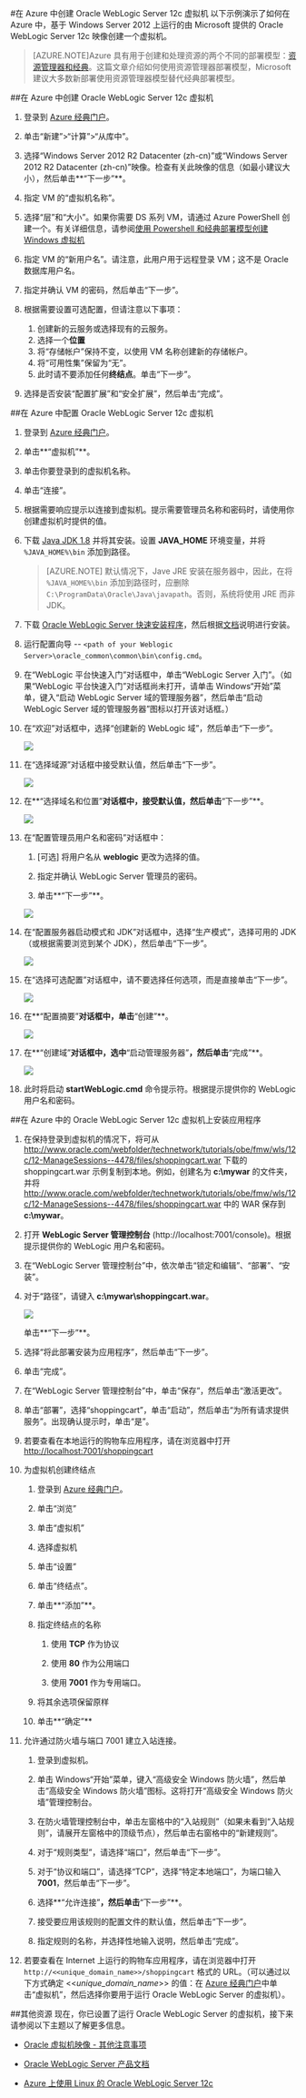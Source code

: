 <properties
	pageTitle="创建 Oracle WebLogic Server 12c VM | Azure"
	description="使用 Resource Manager 部署模型在 Azure 中创建运行在 Windows Server 2012 上的 Oracle WebLogic Server 12c 虚拟机。"
	services="virtual-machines-windows"
	authors="bbenz"
	documentationCenter=""
	tags="azure-resource-manager"/>

<tags
	ms.service="virtual-machines-windows"
	ms.date="06/22/2015"
	wacn.date="03/21/2016"/>

#在 Azure 中创建 Oracle WebLogic Server 12c 虚拟机
以下示例演示了如何在 Azure 中，基于 Windows Server 2012 上运行的由 Microsoft 提供的 Oracle WebLogic Server 12c 映像创建一个虚拟机。

> [AZURE.NOTE]Azure 具有用于创建和处理资源的两个不同的部署模型：[资源管理器和经典](/documentation/articles/resource-manager-deployment-model)。这篇文章介绍如何使用资源管理器部署模型，Microsoft 建议大多数新部署使用资源管理器模型替代经典部署模型。

##在 Azure 中创建 Oracle WebLogic Server 12c 虚拟机

1. 登录到 [Azure 经典门户](https://manage.windowsazure.cn/)。

2. 单击“新建”>“计算”>“从库中”。

3.	选择“Windows Server 2012 R2 Datacenter (zh-cn)”或“Windows Server 2012 R2 Datacenter (zh-cn)”映像。检查有关此映像的信息（如最小建议大小），然后单击**“下一步”**。

4.	指定 VM 的“虚拟机名称”。

7.	选择“层”和“大小”。如果你需要 DS 系列 VM，请通过 Azure PowerShell 创建一个。有关详细信息，请参阅[使用 Powershell 和经典部署模型创建 Windows 虚拟机](/documentation/articles/virtual-machines-windows-classic-create-powershell)

5.	指定 VM 的“新用户名”。请注意，此用户用于远程登录 VM；这不是 Oracle 数据库用户名。

6.	指定并确认 VM 的密码，然后单击“下一步”。

8.	根据需要设置可选配置，但请注意以下事项：
	1. 创建新的云服务或选择现有的云服务。
	2. 选择一个**位置**
	1. 将“存储帐户”保持不变，以使用 VM 名称创建新的存储帐户。
	2. 将“可用性集”保留为“无”。
	3. 此时请不要添加任何**终结点**。单击“下一步”。
	
10. 选择是否安装“配置扩展”和“安全扩展”，然后单击“完成”。


##在 Azure 中配置 Oracle WebLogic Server 12c 虚拟机

1. 登录到 [Azure 经典门户](https://manage.windowsazure.cn/)。

2.	单击**“虚拟机”**。

3.	单击你要登录到的虚拟机名称。

4.	单击“连接”。

5.	根据需要响应提示以连接到虚拟机。提示需要管理员名称和密码时，请使用你创建虚拟机时提供的值。

6. 下载 [Java JDK 1.8](http://www.oracle.com/technetwork/java/javase/downloads/jdk8-downloads-2133151.html) 并将其安装。设置 **JAVA_HOME** 环境变量，并将 `%JAVA_HOME%\bin` 添加到路径。

	> [AZURE.NOTE] 默认情况下，Jave JRE 安装在服务器中，因此，在将 `%JAVA_HOME%\bin` 添加到路径时，应删除 `C:\ProgramData\Oracle\Java\javapath`。否则，系统将使用 JRE 而非 JDK。

7. 下载 [Oracle WebLogic Server 快速安装程序](http://www.oracle.com/technetwork/middleware/weblogic/downloads/wls-main-097127.html)，然后根据[文档](http://download.oracle.com/otn/nt/middleware/12c/1221/wls_1221_QuickInstaller_README.txt)说明进行安装。

8. 运行配置向导 -- `<path of your Weblogic Server>\oracle_common\common\bin\config.cmd`。

6.	在“WebLogic 平台快速入门”对话框中，单击“WebLogic Server 入门”。（如果“WebLogic 平台快速入门”对话框尚未打开，请单击 Windows“开始”菜单，键入“启动 WebLogic Server 域的管理服务器”，然后单击“启动 WebLogic Server 域的管理服务器”图标以打开该对话框。）

7.	在“欢迎”对话框中，选择“创建新的 WebLogic 域”，然后单击“下一步”。

	![](./media/virtual-machines-windows-create-oracle-weblogic-server-12c/image10.png)

8.	在“选择域源”对话框中接受默认值，然后单击“下一步”。

	![](./media/virtual-machines-windows-create-oracle-weblogic-server-12c/image11.png)

9.	在**“选择域名和位置”**对话框中，接受默认值，然后单击**“下一步”**。

	![](./media/virtual-machines-windows-create-oracle-weblogic-server-12c/image12.png)

10.	在“配置管理员用户名和密码”对话框中：

	1.	[可选] 将用户名从 **weblogic** 更改为选择的值。

	2.	指定并确认 WebLogic Server 管理员的密码。

	3.	单击**“下一步”**。

	![](./media/virtual-machines-windows-create-oracle-weblogic-server-12c/image13.png)

11.	在“配置服务器启动模式和 JDK”对话框中，选择“生产模式”，选择可用的 JDK（或根据需要浏览到某个 JDK），然后单击“下一步”。

	![](./media/virtual-machines-windows-create-oracle-weblogic-server-12c/image14.png)

12.	在“选择可选配置”对话框中，请不要选择任何选项，而是直接单击“下一步”。

	![](./media/virtual-machines-windows-create-oracle-weblogic-server-12c/image15.png)

13.	在**“配置摘要”**对话框中，单击**“创建”**。

	![](./media/virtual-machines-windows-create-oracle-weblogic-server-12c/image16.png)

14.	在**“创建域”**对话框中，选中**“启动管理服务器”**，然后单击**“完成”**。

	![](./media/virtual-machines-windows-create-oracle-weblogic-server-12c/image17.png)

15.	此时将启动 **startWebLogic.cmd** 命令提示符。根据提示提供你的 WebLogic 用户名和密码。

##在 Azure 中的 Oracle WebLogic Server 12c 虚拟机上安装应用程序
1.	在保持登录到虚拟机的情况下，将可从 http://www.oracle.com/webfolder/technetwork/tutorials/obe/fmw/wls/12c/12-ManageSessions--4478/files/shoppingcart.war 下载的 shoppingcart.war 示例复制到本地。例如，创建名为 **c:\\mywar** 的文件夹，并将 http://www.oracle.com/webfolder/technetwork/tutorials/obe/fmw/wls/12c/12-ManageSessions--4478/files/shoppingcart.war 中的 WAR 保存到 **c:\\mywar**。

2.	打开 **WebLogic Server 管理控制台** (http://localhost:7001/console)。根据提示提供你的 WebLogic 用户名和密码。

3.	在“WebLogic Server 管理控制台”中，依次单击“锁定和编辑”、“部署”、“安装”。

4.	对于“路径”，请键入 **c:\\mywar\\shoppingcart.war**。

	![](./media/virtual-machines-windows-create-oracle-weblogic-server-12c/image18.png)

	单击**“下一步”**。

5.	选择“将此部署安装为应用程序”，然后单击“下一步”。

6.	单击“完成”。

7.	在“WebLogic Server 管理控制台”中，单击“保存”，然后单击“激活更改”。

8.	单击“部署”，选择“shoppingcart”，单击“启动”，然后单击“为所有请求提供服务”。出现确认提示时，单击“是”。

9.	若要查看在本地运行的购物车应用程序，请在浏览器中打开 <http://localhost:7001/shoppingcart>

10.	为虚拟机创建终结点

	1. 登录到 [Azure 经典门户](https://manage.windowsazure.cn/)。

	2.	单击“浏览”

	3.	单击“虚拟机”

	4.	选择虚拟机

	5.	单击“设置”

	6.	单击“终结点”。

	7.	单击**“添加”**。

	8.	指定终结点的名称

		1. 使用 **TCP** 作为协议

		2. 使用 **80** 作为公用端口

		3. 使用 **7001** 作为专用端口。

	9.	将其余选项保留原样

	10. 单击**“确定”**

11.	允许通过防火墙与端口 7001 建立入站连接。

	1.	登录到虚拟机。

	2.	单击 Windows“开始”菜单，键入“高级安全 Windows 防火墙”，然后单击“高级安全 Windows 防火墙”图标。这将打开“高级安全 Windows 防火墙”管理控制台。

	3.	在防火墙管理控制台中，单击左窗格中的“入站规则”（如果未看到“入站规则”，请展开左窗格中的顶级节点），然后单击右窗格中的“新建规则”。

	4.	对于“规则类型”，请选择“端口”，然后单击“下一步”。

	5.	对于“协议和端口”，请选择“TCP”，选择“特定本地端口”，为端口输入 **7001**，然后单击“下一步”。

	6.	选择**“允许连接”**，然后单击**“下一步”**。

	7.	接受要应用该规则的配置文件的默认值，然后单击“下一步”。

	8.	指定规则的名称，并选择性地输入说明，然后单击“完成”。

12.	若要查看在 Internet 上运行的购物车应用程序，请在浏览器中打开 `http://<<unique_domain_name>>/shoppingcart` 格式的 URL。（可以通过以下方式确定 <<*unique_domain_name*>> 的值：在 [Azure 经典门户](https://manage.windowsazure.cn/)中单击“虚拟机”，然后选择你要用于运行 Oracle WebLogic Server 的虚拟机）。


##其他资源
现在，你已设置了运行 Oracle WebLogic Server 的虚拟机，接下来请参阅以下主题以了解更多信息。

-	[Oracle 虚拟机映像 - 其他注意事项](/documentation/articles/virtual-machines-windows-classic-oracle-considerations)

-	[Oracle WebLogic Server 产品文档](http://www.oracle.com/technetwork/middleware/weblogic/documentation/index.html)

-	[Azure 上使用 Linux 的 Oracle WebLogic Server 12c](http://www.oracle.com/technetwork/middleware/weblogic/learnmore/oracle-weblogic-on-azure-wp-2020930.pdf)

<!---HONumber=Mooncake_0314_2016-->